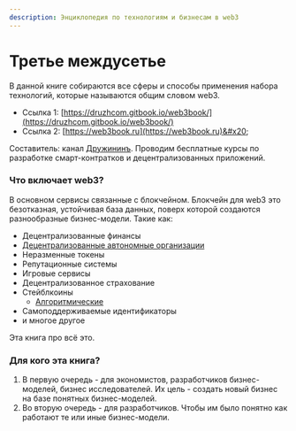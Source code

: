 ```yaml
---
description: Энциклопедия по технологиям и бизнесам в web3
---
```


# Третье междусетье

В данной книге собираются все сферы и способы применения набора технологий, которые называются общим словом web3.

* Ссылка 1: [https://druzhcom.gitbook.io/web3book/](https://druzhcom.gitbook.io/web3book/)
* Ссылка 2: [https://web3book.ru](https://web3book.ru)&#x20;

Составитель: канал [Дружининъ](https://t.me/druzhcom). Проводим бесплатные курсы по разработке смарт-контратков и децентрализованных приложений.

### Что включает web3?

В основном сервисы связанные с блокчейном. Блокчейн для web3 это безотказная, устойчивая база данных, поверх которой создаются разнообразные бизнес-модели. Такие как:

* Децентрализованные финансы
* [Децентрализованные автономные организации](readme/koncepciya-dao.md)
* Неразменные токены
* Репутационные системы
* Игровые сервисы
* Децентрализованное страхование
* Стейблкоины
  * [Алгоритмические](readme/algoritmicheskie.md)
* Самоподдерживаемые идентификаторы
* и многое другое

Эта книга про всё это.&#x20;

### Для кого эта книга?

1. В первую очередь - для экономистов, разработчиков бизнес-моделей, бизнес исследователей. Их цель - создать новый бизнес на базе понятных бизнес-моделей.
2. Во вторую очередь - для разработчиков. Чтобы им было понятно как работают те или иные бизнес-модели.
